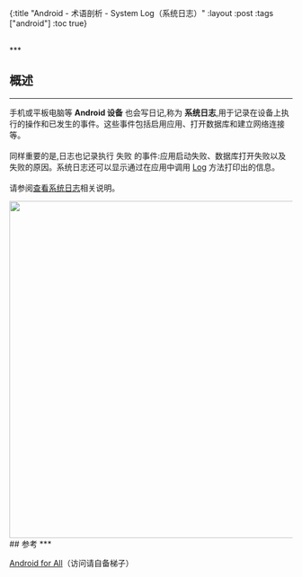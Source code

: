 {:title "Android - 术语剖析 - System Log（系统日志）"
 :layout :post
 :tags  ["android"]
 :toc true}

<br>
***
<br>

## 概述
***

手机或平板电脑等 **Android 设备** 也会写日记,称为 **系统日志**,用于记录在设备上执行的操作和已发生的事件。这些事件包括启用应用、打开数据库和建立网络连接等。
<br>
<br>
同样重要的是,日志也记录执行 失败 的事件:应用启动失败、数据库打开失败以及失败的原因。系统日志还可以显示通过在应用中调用 [Log](http://developer.android.youdaxue.com/reference/android/util/Log.html) 方法打印出的信息。
<br>
<br>
请参阅[查看系统日志](https://developer.android.youdaxue.com/tools/debugging/debugging-studio.html#systemLogView)相关说明。

<img src="http://oem503hzx.bkt.clouddn.com/Android-for-All-System-Log.png" width="600"/>

<br>
## 参考
***

[Android for All](https://developers.google.com/android/for-all/vocab-words/)（访问请自备梯子）

